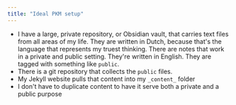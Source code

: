 ```yaml
---
title: "Ideal PKM setup"
---
```

- I have a large, private repository, or Obsidian vault, that carries text files from all areas of my life. They are written in Dutch, because that's the language that represents my truest thinking. There are notes that work in a private and public setting. They're written in English. They are tagged with something like `public`.
- There is a git repository that collects the `public` files.
- My Jekyll website pulls that content into my `_content_` folder
- I don't have to duplicate content to have it serve both a private and a public purpose